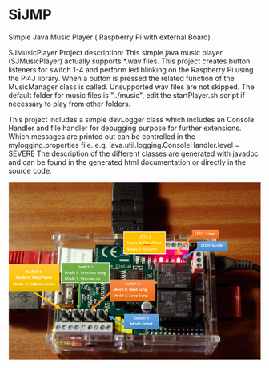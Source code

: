 # SiJMP
Simple Java Music Player ( Raspberry Pi with external Board)

SJMusicPlayer
Project description:
This simple java music player (SJMusicPlayer) actually supports *.wav files. This project creates button listeners for switch 1-4 and perform led blinking on the Raspberry Pi using the Pi4J library. When a button is pressed the related function of the MusicManager class is called. Unsupported wav files are not skipped. The default folder for music files is "../music", edit the startPlayer.sh script if necessary to play from other folders.

This project includes a simple devLogger class which includes an Console Handler and file handler for debugging purpose for further extensions. Which messages are printed out can be controlled in the mylogging.properties file. e.g. java.util.logging.ConsoleHandler.level = SEVERE The description of the different classes are generated with javadoc and can be found in the generated html documentation or directly in the source code. 

![](rasp.PNG?raw=true)

